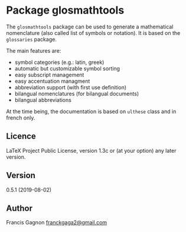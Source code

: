 # Package glosmathtools

The `glosmathtools` package can be used to generate a mathematical
nomenclature (also called list of symbols or notation). It is based 
on the `glossaries` package. 

The main features are:
- symbol categories (e.g.: latin, greek)
- automatic but customizable symbol sorting
- easy subscript management
- easy accentuation managment
- abbreviation support (with first use definition)
- bilangual nomenclatures (for bilangual documents)
- bilangual abbreviations

At the time being, the documentation is based on `ulthese` class and
in french only.

## Licence

LaTeX Project Public License, version 1.3c or (at your option) any
later version.

## Version

0.5.1 (2019-08-02)

## Author

Francis Gagnon <franckgaga2@gmail.com>
